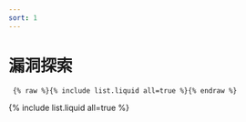 ```yaml
---
sort: 1
---
```


# 漏洞探索

``` {% raw %}{% include list.liquid all=true %}{% endraw %}```

{% include list.liquid all=true %}